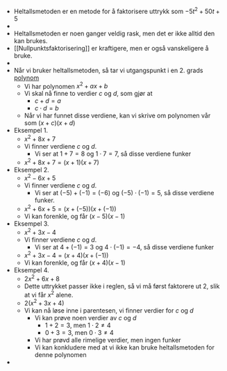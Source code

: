 - Heltallsmetoden er en metode for å faktorisere uttrykk som $-5t^2+50t+5$
-
- Heltallsmetoden er noen ganger veldig rask, men det er ikke alltid den kan brukes.
- [[Nullpunktsfaktorisering]] er kraftigere, men er også vanskeligere å bruke.
-
- Når vi bruker heltallsmetoden, så tar vi utgangspunkt i en 2. grads [polynom]([[polynomer]])
	- Vi har polynomen $x^2+ax+b$
	- Vi skal nå finne to verdier $c$ og $d$, som gjør at
		- $c+d=a$
		- $c\cdot d=b$
	- Når vi har funnet disse verdiene, kan vi skrive om polynomen vår som $(x+c)(x+d)$
- Eksempel 1.
	- $x^2+8x+7$
	- Vi finner verdiene $c$ og $d$.
		- Vi ser at $1+7=8$ og $1\cdot 7=7$, så disse verdiene funker
	- $x^2+8x+7=(x+1)(x+7)$
- Eksempel 2.
	- $x^2-6x+5$
	- Vi finner verdiene $c$ og $d$.
		- Vi ser at $(-5)+(-1)=(-6)$ og $(-5)\cdot(-1)=5$, så disse verdiene funker.
	- $x^2+6x+5=(x+(-5))(x+(-1))$
	- Vi kan forenkle, og får $(x-5)(x-1)$
- Eksempel 3.
	- $x^2+3x-4$
	- Vi finner verdiene $c$ og $d$.
		- Vi ser at $4+(-1)=3$ og $4\cdot(-1)=-4$, så disse verdiene funker
	- $x^2+3x-4=(x+4)(x+(-1))$
	- Vi kan forenkle, og får $(x+4)(x-1)$
- Eksempel 4.
	- $2x^2+6x+8$
	- Dette uttrykket passer ikke i reglen, så vi må først faktorere ut $2$, slik at vi får $x^2$ alene.
	- $2(x^2+3x+4)$
	- Vi kan nå løse inne i parentesen, vi finner verdier for $c$ og $d$
		- Vi kan prøve noen verdier av $c$ og $d$
			- $1+2=3$, men $1\cdot 2\neq4$
			- $0+3=3$, men $0\cdot 3\neq 4$
		- Vi har prøvd alle rimelige verdier, men ingen funker
		- Vi kan konkludere med at vi ikke kan bruke heltallsmetoden for denne polynomen
-